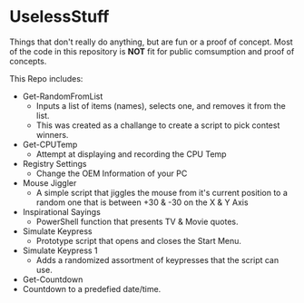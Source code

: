 # UselessStuff
Things that don't really do anything, but are fun or a proof of concept.  Most of the code in this repository is **NOT** fit for public comsumption and proof of concepts.

This Repo includes:
* Get-RandomFromList
  * Inputs a list of items (names), selects one, and removes it from the list.
  * This was created as a challange to create a script to pick contest winners.
* Get-CPUTemp
  * Attempt at displaying and recording the CPU Temp
* Registry Settings
  * Change the OEM Information of your PC
* Mouse Jiggler
  * A simple script that jiggles the mouse from it's current position to a random one that is between +30 & -30 on the X & Y Axis
* Inspirational Sayings
  * PowerShell function that presents TV & Movie quotes.
* Simulate Keypress
  * Prototype script that opens and closes the Start Menu.
* Simulate Keypress 1
  * Adds a randomized assortment of keypresses that the script can use.
 * Get-Countdown
  * Countdown to a predefied date/time.
